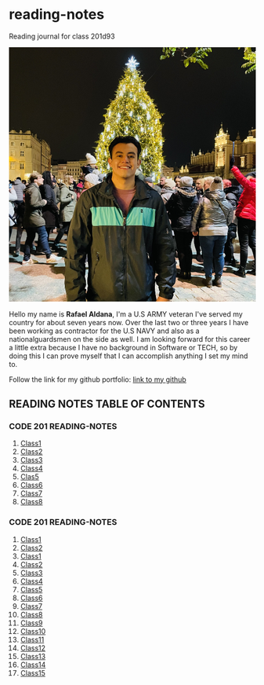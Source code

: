# reading-notes

Reading journal for class 201d93

![Picofme](IMG-1807.jpg)

Hello my name is **Rafael Aldana**, I'm a U.S ARMY veteran I've served my country for about seven years now. Over the last two or three years I have been working as contractor for the U.S NAVY and also as a nationalguardsmen on the side as well. I am looking forward for this career a little extra because I have no background in Software or TECH, so by doing this I can prove myself that I can accomplish anything I set my mind to.

Follow the link for my github portfolio: [link to my github](https://github.com/Rafael-Aldana) 

## READING NOTES TABLE OF CONTENTS

### CODE 201 READING-NOTES

1. [Class1](102-Notes/Class1-Markdown-notes.md)
2. [Class2](102-Notes/Class2-Coder'sComputer-notes.md)
3. [Class3](102-Notes/Class3-RevisionsAndTheCloud-notes.md)
4. [Class4](102-Notes/Class4-StructureWebPagesWithHTML-notes.md)
5. [Clas5](102-Notes/Class5-DesignWebPagesWithCSS-notes.md)
6. [Class6](102-Notes/Class6-DynamicWebPagesWithJavaScript-notes.md)
7. [Class7](102-Notes/Class7-ProgrammingWithJavaScript-notes.md)
8. [Class8](102-Notes/Class8-OperatorsAndLoops-notes.md)

### CODE 201 READING-NOTES

1. [Class1](Class1notes.md)
2. [Class2](201-Notes/Class2notes.md)
1. [Class1](201-Notes/Class1notes.md)
2. [Class2](Class2notes.md)
3. [Class3](Class3notes.md)
4. [Class4](Class4notes.md)
5. [Class5](Class5notes.md)
6. [Class6](Class6notes.md)
7. [Class7](Class7notes.md)
8. [Class8](Class8notes.md)
9. [Class9](Class9notes.md)
10. [Class10](Class10notes.md)
11. [Class11](Class11notes.md)
12. [Class12](Class12notes.md)
13. [Class13](Class13notes.md)
14. [Class14](Class14notes.md)
15. [Class15](Class15notes.md)
